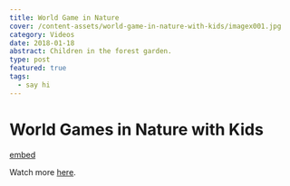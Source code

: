 ```yaml
---
title: World Game in Nature
cover: /content-assets/world-game-in-nature-with-kids/imagex001.jpg
category: Videos
date: 2018-01-18
abstract: Children in the forest garden.
type: post
featured: true
tags:
  - say hi
---
```


# World Games in Nature with Kids

[embed](https://www.youtube.com/watch?v=lLD7ZuWjD6M)

Watch more [here](https://www.youtube.com/watch?v=lLD7ZuWjD6M&list=PLvSMhwXjvCq8RNX3wBJPXu2TyDeY4JCyP).

